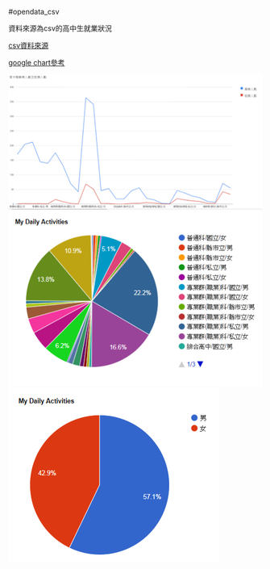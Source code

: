 #opendata_csv

資料來源為csv的高中生就業狀況

[csv資料來源](https://data.gov.tw/dataset/9626)

[google chart參考](https://developers.google.com/chart/)

![result](img/01.png)
![result](img/02.png)
![result](img/03.png)